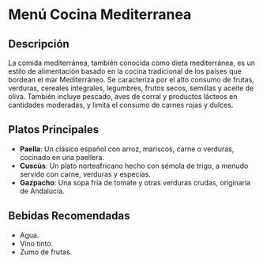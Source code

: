# Menú Cocina Mediterranea

## Descripción
La comida mediterránea, también conocida como dieta mediterránea, es un estilo de alimentación basado en la cocina tradicional de los países que bordean el mar Mediterráneo. Se caracteriza por el alto consumo de frutas, verduras, cereales integrales, legumbres, frutos secos, semillas y aceite de oliva. También incluye pescado, aves de corral y productos lácteos en cantidades moderadas, y limita el consumo de carnes rojas y dulces. 

## Platos Principales
- **Paella**: Un clásico español con arroz, mariscos, carne o verduras, cocinado en una paellera. 
- **Cuscús**: Un plato norteafricano hecho con sémola de trigo, a menudo servido con carne, verduras y especias. 
- **Gazpacho**: Una sopa fría de tomate y otras verduras crudas, originaria de Andalucía. 

## Bebidas Recomendadas
- Agua.
- Vino tinto.
- Zumo de frutas.